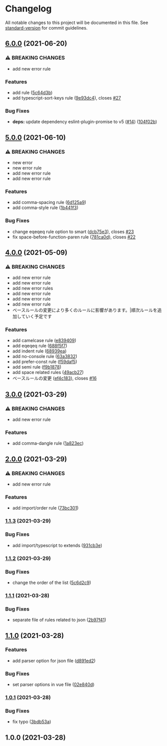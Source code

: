 # Changelog

All notable changes to this project will be documented in this file. See [standard-version](https://github.com/conventional-changelog/standard-version) for commit guidelines.

## [6.0.0](https://www.github.com/mnao305/eslint-config/compare/v5.0.0...v6.0.0) (2021-06-20)


### ⚠ BREAKING CHANGES

* add new error rule

### Features

* add  rule ([5c64d3b](https://www.github.com/mnao305/eslint-config/commit/5c64d3b03b4feaf0188f36a2c74c7a95d7782928))
* add typescript-sort-keys rule ([9e93dc4](https://www.github.com/mnao305/eslint-config/commit/9e93dc429c0ae869b0a45401b76f594dd5ef1495)), closes [#27](https://www.github.com/mnao305/eslint-config/issues/27)


### Bug Fixes

* **deps:** update dependency eslint-plugin-promise to v5 ([#14](https://www.github.com/mnao305/eslint-config/issues/14)) ([104f02b](https://www.github.com/mnao305/eslint-config/commit/104f02bd2c7fce28e24c8d26481d5f5b3d68ddfd))

## [5.0.0](https://www.github.com/mnao305/eslint-config/compare/v4.0.0...v5.0.0) (2021-06-10)


### ⚠ BREAKING CHANGES

* new error
* new error rule
* add new error rule
* add new error rule

### Features

* add comma-spacing rule ([6d125a9](https://www.github.com/mnao305/eslint-config/commit/6d125a90519254dcbab48e9e7fbfc777f69db436))
* add comma-style rule ([1b441f3](https://www.github.com/mnao305/eslint-config/commit/1b441f315afbd83dde6e420a454bb4e25d3110bb))


### Bug Fixes

* change eqeqeq rule option to smart ([dcb75e3](https://www.github.com/mnao305/eslint-config/commit/dcb75e30199d027134fc612e6da49209ce0f550a)), closes [#23](https://www.github.com/mnao305/eslint-config/issues/23)
* fix space-before-function-paren rule ([781ca0d](https://www.github.com/mnao305/eslint-config/commit/781ca0d598b372280c7f8baa69846fbab1d4b63f)), closes [#22](https://www.github.com/mnao305/eslint-config/issues/22)

## [4.0.0](https://www.github.com/mnao305/eslint-config/compare/v3.0.0...v4.0.0) (2021-05-09)


### ⚠ BREAKING CHANGES

* add new error rule
* add new error rule
* add new error rules
* add new error rule
* add new error rule
* add new error rule
* ベースルールの変更により多くのルールに影響があります。|順次ルールを追加していく予定です

### Features

* add camelcase rule ([e839409](https://www.github.com/mnao305/eslint-config/commit/e839409a08106af6090215c7fec09f737cbe130e))
* add eqeqeq rule ([688f5f7](https://www.github.com/mnao305/eslint-config/commit/688f5f73b984919402f08ff39ebcfffabe23d2a8))
* add indent rule ([68939ea](https://www.github.com/mnao305/eslint-config/commit/68939ead18983099931fd56375794cf0956239a4))
* add no-console rule ([63a3832](https://www.github.com/mnao305/eslint-config/commit/63a3832a5484ae0a2fc54a1467fb9572bf1160a4))
* add prefer-const rule ([f59daf5](https://www.github.com/mnao305/eslint-config/commit/f59daf5de376807fbef036df98a6c9afe5f84ff7))
* add semi rule ([f9b1878](https://www.github.com/mnao305/eslint-config/commit/f9b187878b5f3d027c806ec0a8eb6649b0cff7de))
* add space related rules ([49acb27](https://www.github.com/mnao305/eslint-config/commit/49acb27a004bfe9812709a1c3c7c7fe8108bdd25))
* ベースルールの変更 ([ef4c183](https://www.github.com/mnao305/eslint-config/commit/ef4c183f2559fcab056e5e9c78398ba2496d704e)), closes [#16](https://www.github.com/mnao305/eslint-config/issues/16)

## [3.0.0](https://www.github.com/mnao305/eslint-config/compare/v2.0.0...v3.0.0) (2021-03-29)


### ⚠ BREAKING CHANGES

* add new error rule

### Features

* add comma-dangle rule ([1a823ec](https://www.github.com/mnao305/eslint-config/commit/1a823ec3639a1e6c9bab6d91ae854f5fe7752a34))

## [2.0.0](https://www.github.com/mnao305/eslint-config/compare/v1.1.3...v2.0.0) (2021-03-29)


### ⚠ BREAKING CHANGES

* add new error rule

### Features

* add import/order rule ([73bc301](https://www.github.com/mnao305/eslint-config/commit/73bc3015248e592b36e2d69ae4b17da66418b1f2))

### [1.1.3](https://www.github.com/mnao305/eslint-config/compare/v1.1.2...v1.1.3) (2021-03-29)


### Bug Fixes

* add import/typescript to extends ([931cb3e](https://www.github.com/mnao305/eslint-config/commit/931cb3e4b359ac396dfbaef0fa238abd80d547b7))

### [1.1.2](https://www.github.com/mnao305/eslint-config/compare/v1.1.1...v1.1.2) (2021-03-29)


### Bug Fixes

* change the order of the list ([5c6d2c9](https://www.github.com/mnao305/eslint-config/commit/5c6d2c9f6185cb48c16d96d8dada190b56293690))

### [1.1.1](https://www.github.com/mnao305/eslint-config/compare/v1.1.0...v1.1.1) (2021-03-28)


### Bug Fixes

* separate file of rules related to json ([2b97f41](https://www.github.com/mnao305/eslint-config/commit/2b97f41c516f15229b45fb76278b500ce2fc4e13))

## [1.1.0](https://www.github.com/mnao305/eslint-config/compare/v1.0.1...v1.1.0) (2021-03-28)


### Features

* add parser option for json file ([d891ed2](https://www.github.com/mnao305/eslint-config/commit/d891ed29bba1caef5b97d01de3832d71e87c36c1))


### Bug Fixes

* set parser options in vue file ([02e840d](https://www.github.com/mnao305/eslint-config/commit/02e840d8088182d1b1e6c8fdd44e80c74ea45d5d))

### [1.0.1](https://www.github.com/mnao305/eslint-config/compare/v1.0.0...v1.0.1) (2021-03-28)


### Bug Fixes

* fix typo ([3bdb53a](https://www.github.com/mnao305/eslint-config/commit/3bdb53a8fe511e9d69dbefe15134a66cdd9ae2e8))

## 1.0.0 (2021-03-28)
